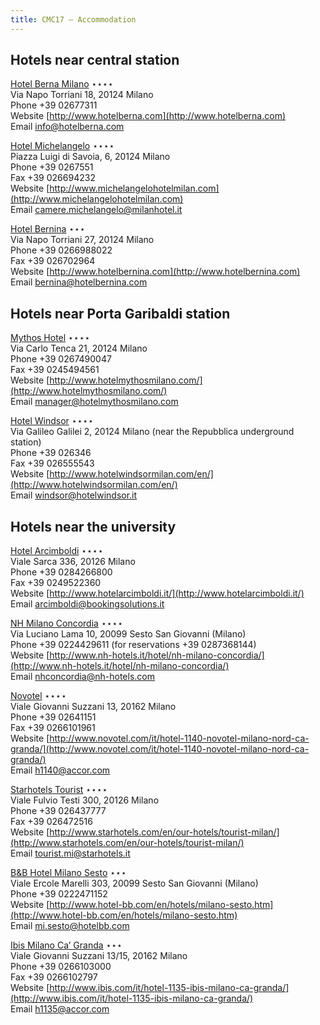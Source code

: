 ```yaml
---
title: CMC17 – Accommodation
---
```


Hotels near central station
----------------------------------

[Hotel Berna Milano](http://www.hotelberna.com) ⋆⋆⋆⋆  
Via Napo Torriani 18, 20124 Milano  
Phone +39 02677311  
Website [http://www.hotelberna.com](http://www.hotelberna.com)  
Email [info@hotelberna.com](mailto:info@hotelberna.com)  

[Hotel Michelangelo](http://www.michelangelohotelmilan.com) ⋆⋆⋆⋆  
Piazza Luigi di Savoia, 6, 20124 Milano  
Phone +39 0267551  
Fax +39 026694232  
Website [http://www.michelangelohotelmilan.com](http://www.michelangelohotelmilan.com)  
Email [camere.michelangelo@milanhotel.it](mailto:camere.michelangelo@milanhotel.it)  

[Hotel Bernina](http://www.hotelbernina.com) ⋆⋆⋆  
Via Napo Torriani 27, 20124 Milano  
Phone +39 0266988022  
Fax +39 026702964  
Website [http://www.hotelbernina.com](http://www.hotelbernina.com)  
Email [bernina@hotelbernina.com](mailto:bernina@hotelbernina.com)  

Hotels near Porta Garibaldi station
--------------------------------------------

[Mythos Hotel](http://www.hotelmythosmilano.com/) ⋆⋆⋆⋆  
Via Carlo Tenca 21, 20124 Milano  
Phone +39 0267490047  
Fax +39 0245494561  
Website [http://www.hotelmythosmilano.com/](http://www.hotelmythosmilano.com/)  
Email [manager@hotelmythosmilano.com](mailto:manager@hotelmythosmilano.com)  

[Hotel Windsor](http://www.hotelwindsormilan.com/en/) ⋆⋆⋆⋆  
Via Galileo Galilei 2, 20124 Milano (near the Repubblica underground station)  
Phone +39 026346  
Fax +39 026555543  
Website [http://www.hotelwindsormilan.com/en/](http://www.hotelwindsormilan.com/en/)  
Email [windsor@hotelwindsor.it](mailto:windsor@hotelwindsor.it)  

Hotels near the university
---------------------------------

[Hotel Arcimboldi](http://www.hotelarcimboldi.it/) ⋆⋆⋆⋆  
Viale Sarca 336, 20126 Milano  
Phone +39 0284266800  
Fax +39 0249522360  
Website [http://www.hotelarcimboldi.it/](http://www.hotelarcimboldi.it/)  
Email [arcimboldi@bookingsolutions.it](mailto:arcimboldi@bookingsolutions.it)  

[NH Milano Concordia](http://www.nh-hotels.it/hotel/nh-milano-concordia/) ⋆⋆⋆⋆  
Via Luciano Lama 10, 20099 Sesto San Giovanni (Milano)  
Phone +39 0224429611 (for reservations +39 0287368144)  
Website [http://www.nh-hotels.it/hotel/nh-milano-concordia/](http://www.nh-hotels.it/hotel/nh-milano-concordia/)  
Email [nhconcordia@nh-hotels.com](mailto:nhconcordia@nh-hotels.com)  

[Novotel](http://www.novotel.com/it/hotel-1140-novotel-milano-nord-ca-granda/) ⋆⋆⋆⋆  
Viale Giovanni Suzzani 13, 20162 Milano  
Phone +39 02641151  
Fax +39 0266101961  
Website [http://www.novotel.com/it/hotel-1140-novotel-milano-nord-ca-granda/](http://www.novotel.com/it/hotel-1140-novotel-milano-nord-ca-granda/)  
Email [h1140@accor.com](mailto:h1140@accor.com)  

[Starhotels Tourist](http://www.starhotels.com/en/our-hotels/tourist-milan/) ⋆⋆⋆⋆  
Viale Fulvio Testi 300, 20126 Milano  
Phone +39 026437777  
Fax +39 026472516  
Website [http://www.starhotels.com/en/our-hotels/tourist-milan/](http://www.starhotels.com/en/our-hotels/tourist-milan/)  
Email [tourist.mi@starhotels.it](mailto:tourist.mi@starhotels.it)  

[B&B Hotel Milano Sesto](http://www.hotel-bb.com/en/hotels/milano-sesto.htm) ⋆⋆⋆  
Viale Ercole Marelli 303, 20099 Sesto San Giovanni (Milano)  
Phone +39 0222471152  
Website [http://www.hotel-bb.com/en/hotels/milano-sesto.htm](http://www.hotel-bb.com/en/hotels/milano-sesto.htm)  
Email [mi.sesto@hotelbb.com](mailto:mi.sesto@hotelbb.com)  

[Ibis Milano Ca’ Granda](http://www.ibis.com/it/hotel-1135-ibis-milano-ca-granda/) ⋆⋆⋆  
Viale Giovanni Suzzani 13/15, 20162 Milano  
Phone +39 0266103000  
Fax +39 0266102797  
Website [http://www.ibis.com/it/hotel-1135-ibis-milano-ca-granda/](http://www.ibis.com/it/hotel-1135-ibis-milano-ca-granda/)  
Email [h1135@accor.com](mailto:h1135@accor.com)  
